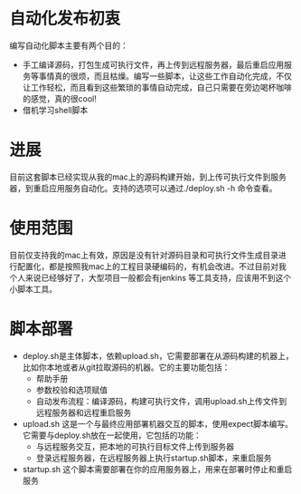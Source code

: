 # 自动化发布初衷编写自动化脚本主要有两个目的：- 手工编译源码，打包生成可执行文件，再上传到远程服务器，最后重启应用服务等事情真的很烦，而且枯燥。编写一些脚本，让这些工作自动化完成，不仅让工作轻松，而且看到这些繁琐的事情自动完成，自己只需要在旁边喝杯咖啡的感觉，真的很cool!- 借机学习shell脚本# 进展目前这套脚本已经实现从我的mac上的源码构建开始，到上传可执行文件到服务器，到重启应用服务自动化。支持的选项可以通过./deploy.sh -h 命令查看。# 使用范围 目前仅支持我的mac上有效，原因是没有针对源码目录和可执行文件生成目录进行配置化，都是按照我mac上的工程目录硬编码的，有机会改进。不过目前对我个人来说已经够好了，大型项目一般都会有jenkins等工具支持，应该用不到这个小脚本工具。# 脚本部署- deploy.sh是主体脚本，依赖upload.sh，它需要部署在从源码构建的机器上，比如你本地或者从git拉取源码的机器。它的主要功能包括：  - 帮助手册  - 参数校验和选项赋值  - 自动发布流程：编译源码，构建可执行文件，调用upload.sh上传文件到远程服务器和远程重启服务- upload.sh 这是一个与最终应用部署机器交互的脚本，使用expect脚本编写。它需要与deploy.sh放在一起使用，它包括的功能：  - 与远程服务交互，把本地的可执行目标文件上传到服务器  - 登录远程服务器，在远程服务器上执行startup.sh脚本，来重启服务- startup.sh 这个脚本需要部署在你的应用服务器上，用来在部署时停止和重启服务
